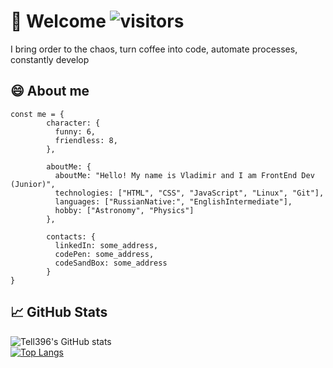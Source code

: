 # 🙋 Welcome ![visitors](https://visitor-badge.glitch.me/badge?page_id=tell396) 

I bring order to the chaos, turn coffee into code, automate processes, constantly develop

## 😄 About me 

```
const me = {
        character: {
          funny: 6,
          friendless: 8,
        },

        aboutMe: {
          aboutMe: "Hello! My name is Vladimir and I am FrontEnd Dev (Junior)",
          technologies: ["HTML", "CSS", "JavaScript", "Linux", "Git"],
          languages: ["RussianNative:", "EnglishIntermediate"],
          hobby: ["Astronomy", "Physics"]
        },

        contacts: {
          linkedIn: some_address,
          codePen: some_address,
          codeSandBox: some_address
        }
}
```

## 📈 GitHub Stats

![Tell396's GitHub stats](https://github-readme-stats.vercel.app/api?username=tell396&show_icons=true&theme=synthwave&bg_color=3CAFA1&text_color=ffff)
<br>
[![Top Langs](https://github-readme-stats.vercel.app/api/top-langs/?username=tell396&show_icons=true&theme=synthwave&bg_color=3CAFA1&text_color=ffff)](https://github.com/tell396/github-readme-stats)


